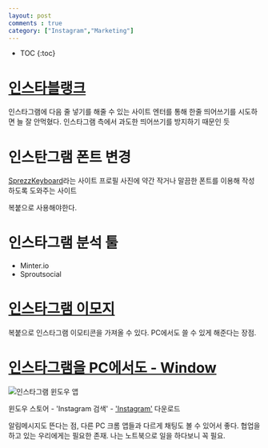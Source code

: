 ```yaml
---
layout: post
comments : true
category: ["Instagram","Marketing"]
---
```

* TOC
{:toc}

# [인스타블랭크](https://instablank.com/ko)

인스타그램에 다음 줄 넣기를 해줄 수 있는 사이트
엔터를 통해 한줄 띄어쓰기를 시도하면
늘 잘 안먹혔다.
인스타그램 측에서 과도한 띄어쓰기를 방지하기 때문인 듯

# 인스탄그램 폰트 변경

[SprezzKeyboard](https://www.sprezzkeyboard.com/)라는 사이트
프로필 사진에 약간 작거나 말끔한 폰트를 이용해 작성하도록 도와주는 사이트

복붙으로 사용해야한다.

# 인스타그램 분석 툴

- Minter.io
- Sproutsocial


# [인스타그램 이모지](https://getemoji.com/)

복붙으로 인스타그램 이모티콘을 가져올 수 있다.
PC에서도 쓸 수 있게 해준다는 장점.

# [인스타그램을 PC에서도 - Window](https://www.microsoft.com/store/productId/9NBLGGH5L9XT)

![인스타그램 윈도우 앱](https://i.imgur.com/MHgVDi0.png)

윈도우 스토어 - 'Instagram 검색' - ['Instagram'](https://www.microsoft.com/store/productId/9NBLGGH5L9XT) 다운로드

알림메시지도 뜬다는 점, 다른 PC 크롬 앱들과 다르게 채팅도 볼 수 있어서 좋다.
협업을 하고 있는 우리에게는 필요한 존재.
나는 노트북으로 일을 하다보니 꼭 필요.
